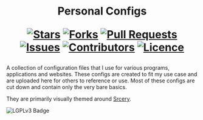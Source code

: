 <h1 align="center">
  Personal Configs
  
  [![Stars](https://img.shields.io/github/stars/DeclanChidlow/PersonalConfigs?style=flat-square&logoColor=white)](https://github.com/DeclanChidlow/Template/stargazers)
  [![Forks](https://img.shields.io/github/forks/DeclanChidlow/PersonalConfigs?style=flat-square&logoColor=white)](https://github.com/DeclanChidlow/Template/network/members)
  [![Pull Requests](https://img.shields.io/github/issues-pr/DeclanChidlow/PersonalConfigs?style=flat-square&logoColor=white)](https://github.com/DeclanChidlow/Template/pulls)
  [![Issues](https://img.shields.io/github/issues/DeclanChidlow/PersonalConfigs?style=flat-square&logoColor=white)](https://github.com/DeclanChidlow/Template/issues)
  [![Contributors](https://img.shields.io/github/contributors/PersonalConfigs/Template?style=flat-square&logoColor=white)](https://github.com/DeclanChidlow/PersonalConfigs/graphs/contributors)
  [![Licence](https://img.shields.io/github/license/DeclanChidlow/PersonalConfigs?style=flat-square&logoColor=white)](https://github.com/DeclanChidlow/PersonalConfigs/blob/main/LICENCE)
</h1>

A collection of configuration files that I use for various programs, applications and websites. These configs are created to fit my use case and are uploaded here for others to reference or use. Most of these configs are cut down and contain only the very bare basics.

They are primarily visually themed around [Srcery](srcery-colors.github.io/).

![LGPLv3 Badge](/README_RESOURCES/LGPLv3%20Logo.svg)
